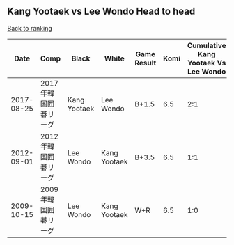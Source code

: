 ## Kang Yootaek vs Lee Wondo Head to head

[Back to ranking](../../index.md)




| **Date** | **Comp** | **Black** | **White** | **Game Result** | **Komi** | **Cumulative Kang Yootaek Vs Lee Wondo** | **Kang Yootaek Streak** | **Lee Wondo Streak** | 
| --- | --- | --- | --- | --- | --- | --- | --- | --- |
| 2017-08-25 | 2017年韓国囲碁リーグ | Kang Yootaek | Lee Wondo | B+1.5 | 6.5 | 2:1 | 1 | 0 | 
| 2012-09-01 | 2012年韓国囲碁リーグ | Lee Wondo | Kang Yootaek | B+3.5 | 6.5 | 1:1 | 0 | 1 | 
| 2009-10-15 | 2009年韓国囲碁リーグ | Lee Wondo | Kang Yootaek | W+R | 6.5 | 1:0 | 1 | 0 |




